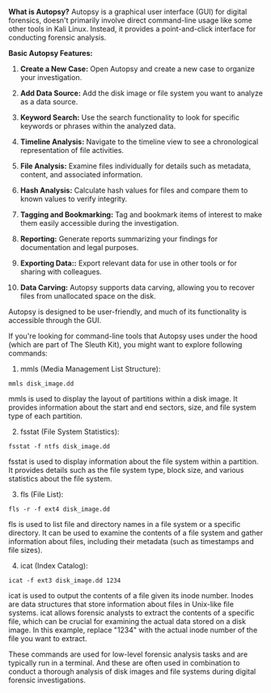 
**What is Autopsy?**
Autopsy is a graphical user interface (GUI) for digital forensics, doesn't primarily involve direct command-line usage like some other tools in Kali Linux. Instead, it provides a point-and-click interface for conducting forensic analysis.

**Basic Autopsy Features:**

1. **Create a New Case:**
   Open Autopsy and create a new case to organize your investigation.

2. **Add Data Source:**
   Add the disk image or file system you want to analyze as a data source.

3. **Keyword Search:**
   Use the search functionality to look for specific keywords or phrases within the analyzed data.

4. **Timeline Analysis:**
   Navigate to the timeline view to see a chronological representation of file activities.
   
5. **File Analysis:**
   Examine files individually for details such as metadata, content, and associated information.

6. **Hash Analysis:**
   Calculate hash values for files and compare them to known values to verify integrity.

7. **Tagging and Bookmarking:**
   Tag and bookmark items of interest to make them easily accessible during the investigation.

8. **Reporting:**
   Generate reports summarizing your findings for documentation and legal purposes.

9. **Exporting Data::**
   Export relevant data for use in other tools or for sharing with colleagues.

10. **Data Carving:**
   Autopsy supports data carving, allowing you to recover files from unallocated space on the disk.


Autopsy is designed to be user-friendly, and much of its functionality is accessible through the GUI.

If you're looking for command-line tools that Autopsy uses under the hood (which are part of The Sleuth Kit), you might want to explore following commands:  

1. mmls (Media Management List Structure):

```
mmls disk_image.dd
```

mmls is used to display the layout of partitions within a disk image. It provides information about the start and end sectors, size, and file system type of each partition.

2. fsstat (File System Statistics):

```
fsstat -f ntfs disk_image.dd
```

fsstat is used to display information about the file system within a partition. It provides details such as the file system type, block size, and various statistics about the file system.

3. fls (File List):

```
fls -r -f ext4 disk_image.dd
```

fls is used to list file and directory names in a file system or a specific directory. It can be used to examine the contents of a file system and gather information about files, including their metadata (such as timestamps and file sizes).   

4. icat (Index Catalog):

```
icat -f ext3 disk_image.dd 1234
```

icat is used to output the contents of a file given its inode number. Inodes are data structures that store information about files in Unix-like file systems. icat allows forensic analysts to extract the contents of a specific file, which can be crucial for examining the actual data stored on a disk image. In this example, replace "1234" with the actual inode number of the file you want to extract.

These commands are used for low-level forensic analysis tasks and are typically run in a terminal. And these are often used in combination to conduct a thorough analysis of disk images and file systems during digital forensic investigations. 
